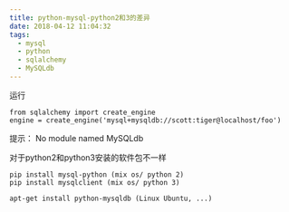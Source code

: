 ```yaml
---
title: python-mysql-python2和3的差异
date: 2018-04-12 11:04:32
tags:
  - mysql
  - python
  - sqlalchemy
  - MySQLdb
---
```


运行
```
from sqlalchemy import create_engine
engine = create_engine('mysql+mysqldb://scott:tiger@localhost/foo')
```
提示：
No module named MySQLdb

对于python2和python3安装的软件包不一样
```
pip install mysql-python (mix os/ python 2)
pip install mysqlclient (mix os/ python 3)

apt-get install python-mysqldb (Linux Ubuntu, ...)
```
